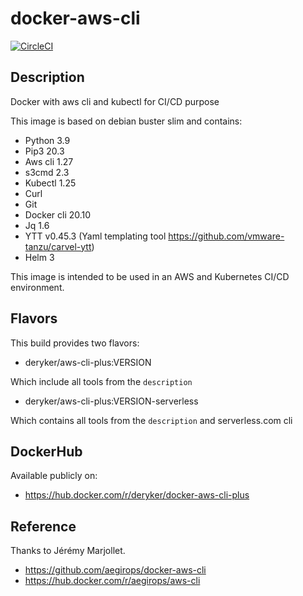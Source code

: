 # docker-aws-cli

[![CircleCI](https://dl.circleci.com/status-badge/img/circleci/TCMXHRSwooS96tKrJmNct2/XU5TkUcZTS9pLnh42u4w2E/tree/master.svg?style=svg&circle-token=34f903e7327933feef8a6cf75ed6d8ff4c262f2f)](https://dl.circleci.com/status-badge/redirect/circleci/TCMXHRSwooS96tKrJmNct2/XU5TkUcZTS9pLnh42u4w2E/tree/master)

## Description

Docker with aws cli and kubectl for CI/CD purpose

This image is based on debian buster slim and contains:

- Python 3.9
- Pip3 20.3
- Aws cli 1.27
- s3cmd 2.3
- Kubectl 1.25
- Curl
- Git
- Docker cli 20.10
- Jq 1.6
- YTT v0.45.3 (Yaml templating tool https://github.com/vmware-tanzu/carvel-ytt)
- Helm 3

This image is intended to be used in an AWS and Kubernetes CI/CD environment.

## Flavors

This build provides two flavors:

- deryker/aws-cli-plus:VERSION

Which include all tools from the `description`

- deryker/aws-cli-plus:VERSION-serverless

Which contains all tools from the `description` and serverless.com cli

## DockerHub

Available publicly on:

- https://hub.docker.com/r/deryker/docker-aws-cli-plus

## Reference

Thanks to Jérémy Marjollet.

- https://github.com/aegirops/docker-aws-cli
- https://hub.docker.com/r/aegirops/aws-cli

